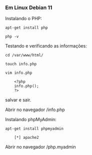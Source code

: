 ### Em Linux Debian 11

Instalando o PHP:

    apt-get install php

    php -v

Testando e verificando as informações:

    cd /var/www/html/

    touch info.php

    vim info.php

        <?php
        info.php();
        ?>

salvar e sair.

Abrir no navegador <IP>/info.php

Instalando phpMyAdmin:

    apt-get install phpmyadmin

        [*] apache2

Abrir no navegador <IP>/php.myadmin
